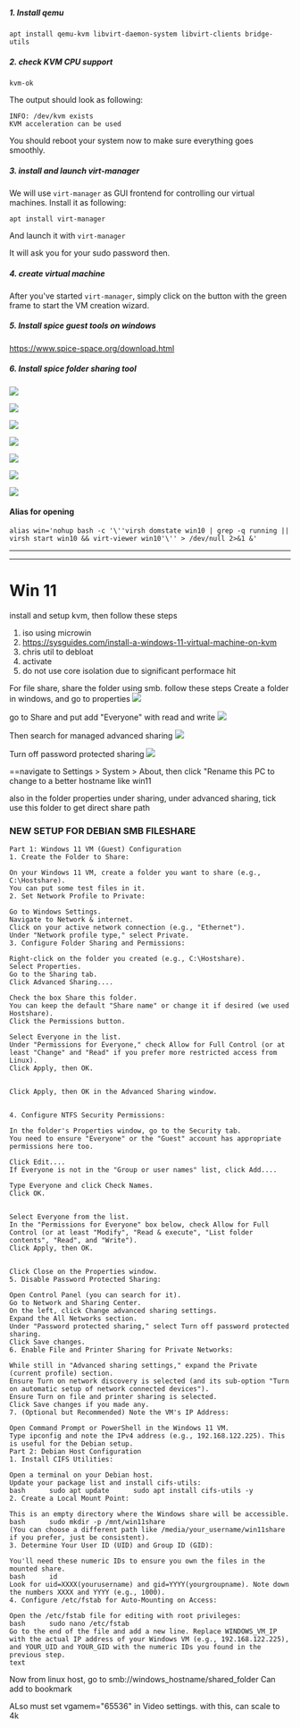 ##### 1. Install qemu

`apt install qemu-kvm libvirt-daemon-system libvirt-clients bridge-utils`

##### 2. check KVM CPU support

`kvm-ok`

The output should look as following:

```
INFO: /dev/kvm exists
KVM acceleration can be used
```

You should reboot your system now to make sure everything goes smoothly.

##### 3. install and launch virt-manager

We will use `virt-manager` as GUI frontend for controlling our virtual machines. Install it as following:

`apt install virt-manager`

And launch it with `virt-manager`

It will ask you for your sudo password then.

##### 4. create virtual machine

After you've started `virt-manager`, simply click on the button with the green frame to start the VM creation wizard.


##### 5. Install spice guest tools on windows
https://www.spice-space.org/download.html


##### 6. Install spice folder sharing tool
![](Images/Pasted%20image%2020250120040613.png)


![](Images/Pasted%20image%2020250120040821.png)

![](Images/Pasted%20image%2020250120040851.png)

![](Images/Pasted%20image%2020250120040916.png)

![](Images/Pasted%20image%2020250120040943.png)

![](Images/Pasted%20image%2020250120041014.png)

![](Images/Pasted%20image%2020250120041057.png)


#### Alias for opening
`alias win='nohup bash -c '\''virsh domstate win10 | grep -q running || virsh start win10 && virt-viewer win10'\'' > /dev/null 2>&1 &'`





---
---

# Win 11
install and setup kvm, then follow these steps
1. iso using microwin
2. https://sysguides.com/install-a-windows-11-virtual-machine-on-kvm
3. chris util to debloat
4. activate
5. do not use core isolation due to significant performace hit

For file share, share the folder using smb. follow these steps
Create a folder in windows, and go to properties
![](Images/Pasted%20image%2020250216013137.png)

go to Share and put add "Everyone" with read and write
![](Images/Pasted%20image%2020250216013217.png)



Then search for managed advanced sharing
![](Images/Pasted%20image%2020250216013306.png)

Turn off password protected sharing
![](Images/Pasted%20image%2020250216013348.png)

==navigate to Settings > System > About, then click "Rename this PC  to change to a better hostname like win11

also in the folder properties under sharing, under advanced sharing, tick use this folder to get direct share path

### NEW SETUP FOR DEBIAN SMB FILESHARE
``` 
Part 1: Windows 11 VM (Guest) Configuration
1. Create the Folder to Share:

On your Windows 11 VM, create a folder you want to share (e.g., C:\Hostshare).
You can put some test files in it.
2. Set Network Profile to Private:

Go to Windows Settings.
Navigate to Network & internet.
Click on your active network connection (e.g., "Ethernet").
Under "Network profile type," select Private.
3. Configure Folder Sharing and Permissions:

Right-click on the folder you created (e.g., C:\Hostshare).
Select Properties.
Go to the Sharing tab.
Click Advanced Sharing....

Check the box Share this folder.
You can keep the default "Share name" or change it if desired (we used Hostshare).
Click the Permissions button.

Select Everyone in the list.
Under "Permissions for Everyone," check Allow for Full Control (or at least "Change" and "Read" if you prefer more restricted access from Linux).
Click Apply, then OK.


Click Apply, then OK in the Advanced Sharing window.


4. Configure NTFS Security Permissions:

In the folder's Properties window, go to the Security tab.
You need to ensure "Everyone" or the "Guest" account has appropriate permissions here too.

Click Edit....
If Everyone is not in the "Group or user names" list, click Add....

Type Everyone and click Check Names.
Click OK.


Select Everyone from the list.
In the "Permissions for Everyone" box below, check Allow for Full Control (or at least "Modify", "Read & execute", "List folder contents", "Read", and "Write").
Click Apply, then OK.


Click Close on the Properties window.
5. Disable Password Protected Sharing:

Open Control Panel (you can search for it).
Go to Network and Sharing Center.
On the left, click Change advanced sharing settings.
Expand the All Networks section.
Under "Password protected sharing," select Turn off password protected sharing.
Click Save changes.
6. Enable File and Printer Sharing for Private Networks:

While still in "Advanced sharing settings," expand the Private (current profile) section.
Ensure Turn on network discovery is selected (and its sub-option "Turn on automatic setup of network connected devices").
Ensure Turn on file and printer sharing is selected.
Click Save changes if you made any.
7. (Optional but Recommended) Note the VM's IP Address:

Open Command Prompt or PowerShell in the Windows 11 VM.
Type ipconfig and note the IPv4 address (e.g., 192.168.122.225). This is useful for the Debian setup.
Part 2: Debian Host Configuration
1. Install CIFS Utilities:

Open a terminal on your Debian host.
Update your package list and install cifs-utils:
bash      sudo apt update      sudo apt install cifs-utils -y      
2. Create a Local Mount Point:

This is an empty directory where the Windows share will be accessible.
bash      sudo mkdir -p /mnt/win11share       
(You can choose a different path like /media/your_username/win11share if you prefer, just be consistent).
3. Determine Your User ID (UID) and Group ID (GID):

You'll need these numeric IDs to ensure you own the files in the mounted share.
bash      id      
Look for uid=XXXX(yourusername) and gid=YYYY(yourgroupname). Note down the numbers XXXX and YYYY (e.g., 1000).
4. Configure /etc/fstab for Auto-Mounting on Access:

Open the /etc/fstab file for editing with root privileges:
bash      sudo nano /etc/fstab      
Go to the end of the file and add a new line. Replace WINDOWS_VM_IP with the actual IP address of your Windows VM (e.g., 192.168.122.225), and YOUR_UID and YOUR_GID with the numeric IDs you found in the previous step.
text

```

Now from linux host, go to smb://windows_hostname/shared_folder
Can add to bookmark

ALso must set vgamem="65536" in Video settings. with this, can scale to 4k